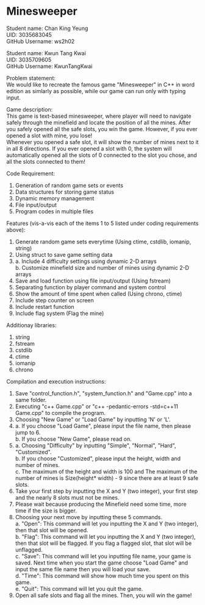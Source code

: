 # Minesweeper

Student name: Chan King Yeung     
UID: 3035683045     
GitHub Username: ws2h02     

Student name: Kwun Tang Kwai     
UID: 3035709605     
GitHub Username: KwunTangKwai   

Problem statement:                       
We would like to recreate the famous game "Minesweeper" in C++ in word edition as simlarly as possible, while our game can run only with typing input.

Game description:         
This game is text-based minesweeper, where player will need to navigate safely through the minefield and locate the position of all the mines. After you safely opened all the safe slots, you win the game. However, if you ever opened a slot with mine, you lose!      
Whenever you opened a safe slot, it will show the number of mines next to it in all 8 directions. If you ever opened a slot with 0, the system will automatically opened all the slots of 0 connected to the slot you chose, and all the slots connected to them!

Code Requirement:
1. Generation of random game sets or events
2. Data structures for storing game status
3. Dynamic memory management
4. File input/output
5. Program codes in multiple files

Features (vis-a-vis each of the items 1 to 5 listed under coding requirements above):         
1. Generate random game sets everytime 
(Using ctime, cstdlib, iomanip, string)
2. Using struct to save game setting data         
3. a. Include 4 difficulty settings using dynamic 2-D arrays           
   b. Customize minefield size and number of mines using dynamic 2-D arrays         
4. Save and load function using file input/output (Using fstream)
5. Separating function by player command and system control
6. Show the amount of time spent when called
(Using chrono, ctime)              
7. Include step counter on screen            
8. Include restart function                     
9. Include flag system (Flag the mine) 
  
Additionay libraries:
1. string
2. fstream
3. cstdlib
4. ctime
5. iomanip
6. chrono

Compilation and execution instructions: 
1. Save "control_function.h", "system_function.h" and "Game.cpp" into a same folder.
2. Executing "c++ Game.cpp" or "c++ -pedantic-errors -std=c++11 Game.cpp" to compile the program.
3. Choosing "New Game" or "Load Game" by inputting 'N' or 'L'.
4. a. If you choose "Load Game", please input the file name, then please jump to 6.   
   b. If you choose "New Game", please read on.
5. a. Choosing "Difficulty" by inputting "Simple", "Normal", "Hard", "Customized".  
   b. If you choose "Customized", please input the height, width and number of mines.  
   c. The maximum of the height and width is 100 and The maximum of the number of mines is Size(height* width) - 9 since there are at least 9 safe slots.   
6. Take your first step by inputting the X and Y (two integer), your first step and the nearly 8 slots must not be mines.
7. Please wait because producing the Minefield need some time, more time if the size is bigger.
8. Choosing your next move by inputting these 5 commands.    
   a. "Open": This command will let you inputting the X and Y (two integer), then that slot will be opened.   
   b. "Flag": This command will let you inputting the X and Y (two integer), then that slot will be flagged. If you flag a flagged slot, that slot will be unflagged.   
   c. "Save": This command will let you inputting file name, your game is saved. Next time when you start the game choose "Load Game" and input the same file name then you will load your save.   
   d. "Time": This command will show how much time you spent on this game.   
   e. "Quit": This command will let you quit the game.   
9. Open all safe slots and flag all the mines. Then, you will win the game!   

